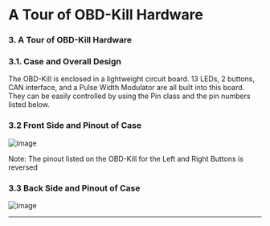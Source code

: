 # A Tour of OBD-Kill Hardware

### 3. A Tour of OBD-Kill Hardware

### **3.1. Case and Overall Design**

The OBD-Kill is enclosed in a lightweight circuit board. 13 LEDs, 2 buttons, CAN interface, and a Pulse Width Modulator are all built into this board. They can be easily controlled by using the Pin class and the pin numbers listed below.

### **3.2 Front Side and Pinout of Case**

![image](https://user-images.githubusercontent.com/93162463/184180612-f29cdcd3-3c21-472b-97b8-d9c86c47c3ed.png)

Note: The pinout listed on the OBD-Kill for the Left and Right Buttons is reversed

### **3.3 Back Side and Pinout of Case**

![image](https://user-images.githubusercontent.com/93162463/184181286-57107c1f-1d09-4ba1-a66e-2aa9c08f804b.png)

***
